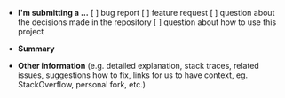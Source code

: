 -  **I'm submitting a ...**
   [ ] bug report
   [ ] feature request
   [ ] question about the decisions made in the repository
   [ ] question about how to use this project

-  **Summary**

-  **Other information** (e.g. detailed explanation, stack traces, related issues, suggestions how to fix, links for us
   to have context, eg. StackOverflow, personal fork, etc.)
